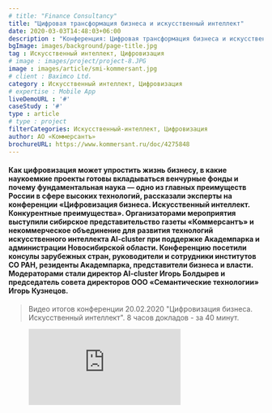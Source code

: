 ```yaml
---
# title: "Finance Consultancy"
title: "Цифровая трансформация бизнеса и искусственный интеллект"
date: 2020-03-03T14:48:03+06:00
description : "Конференция: Цифровая трансформация бизнеса и искусственный интеллект"
bgImage: images/background/page-title.jpg
tag : Искусственный интеллект, Цифровизация
# image : images/project/project-8.JPG
image : images/article/smi-kommersant.jpg
# client : Baximco Ltd.
category : Искусственный интеллект, Цифровизация
# expertise : Mobile App
liveDemoURL : '#'
caseStudy : '#'
type : article
# type : project
filterCategories: Искусственный-интеллект, Цифровизация
author: АО «Коммерсантъ»
brochureURL: https://www.kommersant.ru/doc/4275848
---
```


#### Как цифровизация может упростить жизнь бизнесу, в какие наукоемкие проекты готовы вкладываться венчурные фонды и почему фундаментальная наука — одно из главных преимуществ России в сфере высоких технологий, рассказали эксперты на конференции «Цифровизация бизнеса. Искусственный интеллект. Конкурентные преимущества». Организаторами мероприятия выступили сибирское представительство газеты «Коммерсантъ» и некоммерческое объединение для развития технологий искусственного интеллекта AI-cluster при поддержке Академпарка и администрации Новосибирской области. Конференцию посетили консулы зарубежных стран, руководители и сотрудники институтов СО РАН, резиденты Академпарка, представители бизнеса и власти. Модераторами стали директор AI-cluster Игорь Болдырев и председатель совета директоров ООО «Семантические технологии» Игорь Кузнецов.


> Видео итогов конференции 20.02.2020 "Цифровизация бизнеса. Искусственный интеллект".
> 8 часов докладов  - за 40 минут.
<!-- blank line -->
<figure class="video_container">
  <iframe src="https://www.youtube.com/embed/TmQE-3xNmJw" frameborder="0" allowfullscreen="true"> </iframe>
</figure>
<!-- blank line -->
